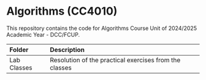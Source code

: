 # Algorithms (CC4010)
This repository contains the code for Algorithms Course Unit of 2024/2025 Academic Year - DCC/FCUP.

| Folder             | Description |
| :--------------------- | :---------------------------------------------------------------------------------------- |
| Lab Classes               | Resolution of the practical exercises from the classes | 


